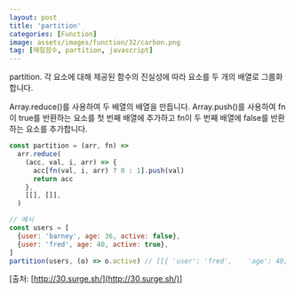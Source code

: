 ```yaml
---
layout: post
title: 'partition'
categories: [Function]
image: assets/images/function/32/carbon.png
tag: [매일함수, partition, javascript]
---
```


partition. 각 요소에 대해 제공된 함수의 진실성에 따라 요소를 두 개의 배열로 그룹화합니다.

Array.reduce()를 사용하여 두 배열의 배열을 만듭니다. Array.push()를 사용하여 fn이 true를 반환하는 요소를 첫 번째 배열에 추가하고 fn이 두 번째 배열에 false를 반환하는 요소를 추가합니다.

```javascript
const partition = (arr, fn) =>
  arr.reduce(
    (acc, val, i, arr) => {
      acc[fn(val, i, arr) ? 0 : 1].push(val)
      return acc
    },
    [[], []],
  )

// 예시
const users = [
  {user: 'barney', age: 36, active: false},
  {user: 'fred', age: 40, active: true},
]
partition(users, (o) => o.active) // [[{ 'user': 'fred',    'age': 40, 'active': true }],[{ 'user': 'barney',  'age': 36, 'active': false }]]
```

[출처: [http://30.surge.sh/](http://30.surge.sh/)]
